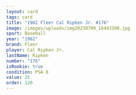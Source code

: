 ```yaml
---
layout: card
tags: card
title: "1982 Fleer Cal Ripken Jr. #176"
image: /images/uploads/img20230709_16443308.jpg
sport: Baseball
year: "1982"
brand: Fleer
player: Cal Ripken Jr.
lastName: Ripken
number: "176"
isRookie: true
condition: PSA 8
value: 25
order: 120
---
```

